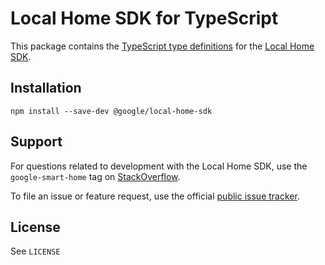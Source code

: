 # Local Home SDK for TypeScript

This package contains the [TypeScript type definitions](https://www.typescriptlang.org/docs/handbook/declaration-files/introduction.html)
for the [Local Home SDK](https://developers.google.com/assistant/smarthome/concepts/local).

## Installation

```
npm install --save-dev @google/local-home-sdk
```

## Support

For questions related to development with the Local Home SDK, use the
`google-smart-home` tag on [StackOverflow](https://stackoverflow.com/questions/tagged/google-smart-home).

To file an issue or feature request, use the official
[public issue tracker](https://issuetracker.google.com/issues/new?component=655104&template=1284327).

## License
See `LICENSE`
